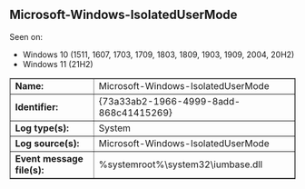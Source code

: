 ## Microsoft-Windows-IsolatedUserMode

Seen on:
* Windows 10 (1511, 1607, 1703, 1709, 1803, 1809, 1903, 1909, 2004, 20H2)
* Windows 11 (21H2)

<table border="1" class="docutils">
  <tbody>
    <tr>
      <td><b>Name:</b></td>
      <td>Microsoft-Windows-IsolatedUserMode</td>
    </tr>
    <tr>
      <td><b>Identifier:</b></td>
      <td>{73a33ab2-1966-4999-8add-868c41415269}</td>
    </tr>
    <tr>
      <td><b>Log type(s):</b></td>
      <td>System</td>
    </tr>
    <tr>
      <td><b>Log source(s):</b></td>
      <td>Microsoft-Windows-IsolatedUserMode</td>
    </tr>
    <tr>
      <td><b>Event message file(s):</b></td>
      <td>%systemroot%\system32\iumbase.dll</td>
    </tr>
  </tbody>
</table>

&nbsp;

